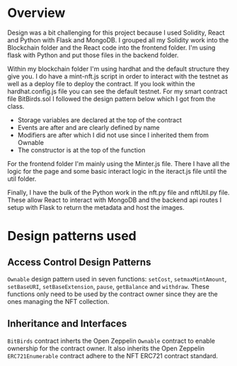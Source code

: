 # Overview

Design was a bit challenging for this project because I used Solidity, React and Python with Flask and MongoDB. I grouped all my Solidity work into the Blockchain folder and the React code into the frontend folder. I'm using flask with Python and put those files in the backend folder.<br>

Within my blockchain folder I'm using hardhat and the default structure they give you. I do have a mint-nft.js script in order to interact with the testnet as well as a deploy file to deploy the contract. If you look within the hardhat.config.js file you can see the default testnet. For my smart contract file BitBirds.sol I followed the design pattern below which I got from the class.<br>

-   Storage variables are declared at the top of the contract
-   Events are after and are clearly defined by name
-   Modifiers are after which I did not use since I inherited them from Ownable
-   The constructor is at the top of the function

For the frontend folder I'm mainly using the Minter.js file. There I have all the logic for the page and some basic interact logic in the iteract.js file until the util folder.<br>

Finally, I have the bulk of the Python work in the nft.py file and nftUtil.py file. These allow React to interact with MongoDB and the backend api routes I setup with Flask to return the metadata and host the images.

# Design patterns used

## Access Control Design Patterns

`Ownable` design pattern used in seven functions: `setCost`, `setmaxMintAmount`, `setBaseURI`, `setBaseExtension`, `pause`, `getBalance` and `withdraw`. These functions only need to be used by the contract owner since they are the ones managing the NFT collection.

## Inheritance and Interfaces

`BitBirds` contract inherts the Open Zeppelin `Ownable` contract to enable ownership for the contract owner. It also inherits the Open Zeppelin `ERC721Enumerable` contract adhere to the NFT ERC721 contract standard.
